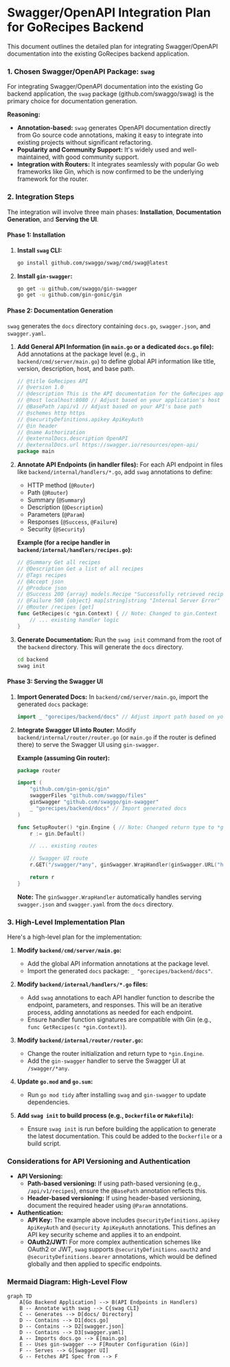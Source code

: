# Swagger/OpenAPI Integration Plan for GoRecipes Backend

This document outlines the detailed plan for integrating Swagger/OpenAPI documentation into the existing GoRecipes backend application.

### **1. Chosen Swagger/OpenAPI Package: `swag`**

For integrating Swagger/OpenAPI documentation into the existing Go backend application, the `swag` package (github.com/swaggo/swag) is the primary choice for documentation generation.

**Reasoning:**
*   **Annotation-based:** `swag` generates OpenAPI documentation directly from Go source code annotations, making it easy to integrate into existing projects without significant refactoring.
*   **Popularity and Community Support:** It's widely used and well-maintained, with good community support.
*   **Integration with Routers:** It integrates seamlessly with popular Go web frameworks like Gin, which is now confirmed to be the underlying framework for the router.

### **2. Integration Steps**

The integration will involve three main phases: **Installation**, **Documentation Generation**, and **Serving the UI**.

#### **Phase 1: Installation**

1.  **Install `swag` CLI:**
    ```bash
    go install github.com/swaggo/swag/cmd/swag@latest
    ```
2.  **Install `gin-swagger`:**
    ```bash
    go get -u github.com/swaggo/gin-swagger
    go get -u github.com/gin-gonic/gin
    ```

#### **Phase 2: Documentation Generation**

`swag` generates the `docs` directory containing `docs.go`, `swagger.json`, and `swagger.yaml`.

1.  **Add General API Information (in `main.go` or a dedicated `docs.go` file):**
    Add annotations at the package level (e.g., in `backend/cmd/server/main.go`) to define global API information like title, version, description, host, and base path.

    ```go
    // @title GoRecipes API
    // @version 1.0
    // @description This is the API documentation for the GoRecipes application.
    // @host localhost:8080 // Adjust based on your application's host and port
    // @BasePath /api/v1 // Adjust based on your API's base path
    // @schemes http https
    // @securityDefinitions.apikey ApiKeyAuth
    // @in header
    // @name Authorization
    // @externalDocs.description OpenAPI
    // @externalDocs.url https://swagger.io/resources/open-api/
    package main
    ```

2.  **Annotate API Endpoints (in handler files):**
    For each API endpoint in files like `backend/internal/handlers/*.go`, add `swag` annotations to define:
    *   HTTP method (`@Router`)
    *   Path (`@Router`)
    *   Summary (`@Summary`)
    *   Description (`@Description`)
    *   Parameters (`@Param`)
    *   Responses (`@Success`, `@Failure`)
    *   Security (`@Security`)

    **Example (for a recipe handler in `backend/internal/handlers/recipes.go`):**

    ```go
    // @Summary Get all recipes
    // @Description Get a list of all recipes
    // @Tags recipes
    // @Accept json
    // @Produce json
    // @Success 200 {array} models.Recipe "Successfully retrieved recipes"
    // @Failure 500 {object} map[string]string "Internal Server Error"
    // @Router /recipes [get]
    func GetRecipes(c *gin.Context) { // Note: Changed to gin.Context
        // ... existing handler logic
    }
    ```

3.  **Generate Documentation:**
    Run the `swag init` command from the root of the `backend` directory. This will generate the `docs` directory.
    ```bash
    cd backend
    swag init
    ```

#### **Phase 3: Serving the Swagger UI**

1.  **Import Generated Docs:**
    In `backend/cmd/server/main.go`, import the generated `docs` package:
    ```go
    import _ "gorecipes/backend/docs" // Adjust import path based on your module name
    ```

2.  **Integrate Swagger UI into Router:**
    Modify `backend/internal/router/router.go` (or `main.go` if the router is defined there) to serve the Swagger UI using `gin-swagger`.

    **Example (assuming Gin router):**

    ```go
    package router

    import (
        "github.com/gin-gonic/gin"
        swaggerFiles "github.com/swaggo/files"
        ginSwagger "github.com/swaggo/gin-swagger"
        _ "gorecipes/backend/docs" // Import generated docs
    )

    func SetupRouter() *gin.Engine { // Note: Changed return type to *gin.Engine
        r := gin.Default()

        // ... existing routes

        // Swagger UI route
        r.GET("/swagger/*any", ginSwagger.WrapHandler(ginSwagger.URL("http://localhost:8080/swagger/doc.json"), swaggerFiles.Handler))

        return r
    }
    ```
    **Note:** The `ginSwagger.WrapHandler` automatically handles serving `swagger.json` and `swagger.yaml` from the `docs` directory.

### **3. High-Level Implementation Plan**

Here's a high-level plan for the implementation:

1.  **Modify `backend/cmd/server/main.go`:**
    *   Add the global API information annotations at the package level.
    *   Import the generated `docs` package: `_ "gorecipes/backend/docs"`.

2.  **Modify `backend/internal/handlers/*.go` files:**
    *   Add `swag` annotations to each API handler function to describe the endpoint, parameters, and responses. This will be an iterative process, adding annotations as needed for each endpoint.
    *   Ensure handler function signatures are compatible with Gin (e.g., `func GetRecipes(c *gin.Context)`).

3.  **Modify `backend/internal/router/router.go`:**
    *   Change the router initialization and return type to `*gin.Engine`.
    *   Add the `gin-swagger` handler to serve the Swagger UI at `/swagger/*any`.

4.  **Update `go.mod` and `go.sum`:**
    *   Run `go mod tidy` after installing `swag` and `gin-swagger` to update dependencies.

5.  **Add `swag init` to build process (e.g., `Dockerfile` or `Makefile`):**
    *   Ensure `swag init` is run before building the application to generate the latest documentation. This could be added to the `Dockerfile` or a build script.

### **Considerations for API Versioning and Authentication**

*   **API Versioning:**
    *   **Path-based versioning:** If using path-based versioning (e.g., `/api/v1/recipes`), ensure the `@BasePath` annotation reflects this.
    *   **Header-based versioning:** If using header-based versioning, document the required header using `@Param` annotations.
*   **Authentication:**
    *   **API Key:** The example above includes `@securityDefinitions.apikey ApiKeyAuth` and `@security ApiKeyAuth` annotations. This defines an API key security scheme and applies it to an endpoint.
    *   **OAuth2/JWT:** For more complex authentication schemes like OAuth2 or JWT, `swag` supports `@securityDefinitions.oauth2` and `@securityDefinitions.bearer` annotations, which would be defined globally and then applied to specific endpoints.

### **Mermaid Diagram: High-Level Flow**

```mermaid
graph TD
    A[Go Backend Application] --> B(API Endpoints in Handlers)
    B -- Annotate with swag --> C{swag CLI}
    C -- Generates --> D[docs/ Directory]
    D -- Contains --> D1[docs.go]
    D -- Contains --> D2[swagger.json]
    D -- Contains --> D3[swagger.yaml]
    A -- Imports docs.go --> E[main.go]
    E -- Uses gin-swagger --> F[Router Configuration (Gin)]
    F -- Serves --> G[Swagger UI]
    G -- Fetches API Spec from --> F